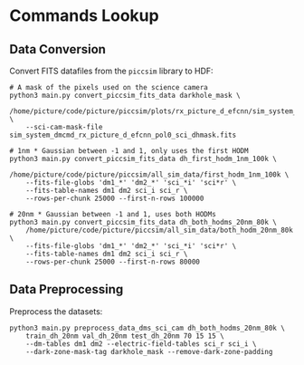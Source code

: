 # Commands Lookup

## Data Conversion

Convert FITS datafiles from the `piccsim` library to HDF:

    # A mask of the pixels used on the science camera
    python3 main.py convert_piccsim_fits_data darkhole_mask \
        /home/picture/code/picture/piccsim/plots/rx_picture_d_efcnn/sim_system_dmcmd \
        --sci-cam-mask-file sim_system_dmcmd_rx_picture_d_efcnn_pol0_sci_dhmask.fits

    # 1nm * Gaussian between -1 and 1, only uses the first HODM
    python3 main.py convert_piccsim_fits_data dh_first_hodm_1nm_100k \
        /home/picture/code/picture/piccsim/all_sim_data/first_hodm_1nm_100k \
        --fits-file-globs 'dm1_*' 'dm2_*' 'sci_*i' 'sci*r' \
        --fits-table-names dm1 dm2 sci_i sci_r \
        --rows-per-chunk 25000 --first-n-rows 100000

    # 20nm * Gaussian between -1 and 1, uses both HODMs
    python3 main.py convert_piccsim_fits_data dh_both_hodms_20nm_80k \
        /home/picture/code/picture/piccsim/all_sim_data/both_hodm_20nm_80k \
        --fits-file-globs 'dm1_*' 'dm2_*' 'sci_*i' 'sci*r' \
        --fits-table-names dm1 dm2 sci_i sci_r \
        --rows-per-chunk 25000 --first-n-rows 80000

## Data Preprocessing

Preprocess the datasets:

    python3 main.py preprocess_data_dms_sci_cam dh_both_hodms_20nm_80k \
        train_dh_20nm val_dh_20nm test_dh_20nm 70 15 15 \
        --dm-tables dm1 dm2 --electric-field-tables sci_r sci_i \
        --dark-zone-mask-tag darkhole_mask --remove-dark-zone-padding
